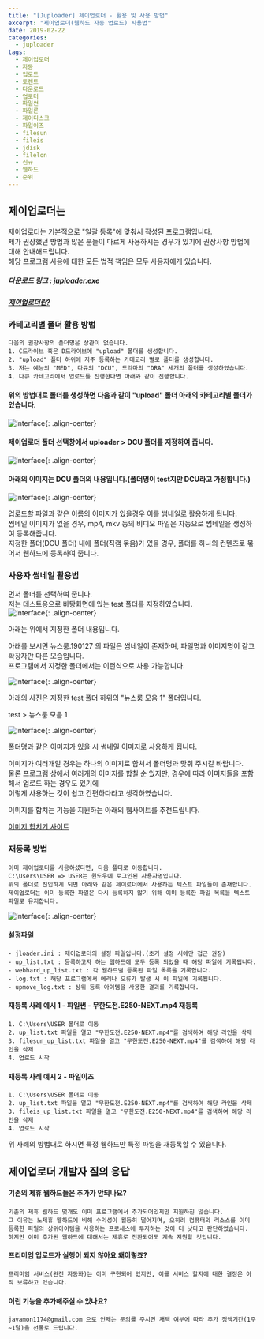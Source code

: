 ```yaml
---
title: "[Juploader] 제이업로더 - 활용 및 사용 방법"
excerpt: "제이업로더(웹하드 자동 업로드) 사용법"
date: 2019-02-22
categories:
  - juploader
tags:
  - 제이업로더
  - 자동
  - 업로드
  - 토렌트
  - 다운로드
  - 업로더
  - 파일썬
  - 파일론
  - 제이디스크
  - 파일이즈
  - filesun
  - fileis
  - jdisk
  - filelon
  - 신규
  - 웹하드
  - 순위
---
```


## 제이업로더는
제이업로더는 기본적으로 "일괄 등록"에 맞춰서 작성된 프로그램입니다.<br/>
제가 권장했던 방법과 많은 분들이 다르게 사용하시는 경우가 있기에 권장사항 방법에 대해 안내해드립니다.<br/>
해당 프로그램 사용에 대한 모든 법적 책임은 모두 사용자에게 있습니다.<br/>


##### 다운로드 링크 : [juploader.exe](http://34.73.229.249/download/jloader)

##### [제이업로더란?](https://javamon1174.github.io/juploader/juploader/)


### 카테고리별 폴더 활용 방법
    다음의 권장사항의 폴더명은 상관이 없습니다.
    1. C드라이브 혹은 D드라이브에 "upload" 폴더를 생성합니다.
    2. "upload" 폴더 하위에 자주 등록하는 카테고리 별로 폴더를 생성합니다.
    3. 저는 예능의 "MED", 다큐의 "DCU", 드라마의 "DRA" 세개의 폴더를 생성하였습니다.
    4. 다큐 카테고리에서 업로드를 진행한다면 아래와 같이 진행합니다.

#### 위의 방법대로 폴더를 생성하면 다음과 같이 "upload" 폴더 아래의 카테고리별 폴더가 있습니다.
![interface](/images/jloader/upload.png){: .align-center}


#### 제이업로더 폴더 선택창에서 uploader > DCU 폴더를 지정하여 줍니다.
![interface](/images/jloader/select.png){: .align-center}


#### 아래의 이미지는 DCU 폴더의 내용입니다.(폴더명이 test지만 DCU라고 가정합니다.)

![interface](/images/jloader/dcu_2.png){: .align-center}

업로드할 파일과 같은 이름의 이미지가 있을경우 이를 썸네일로 활용하게 됩니다.<br/>
썸네일 이미지가 없을 경우, mp4, mkv 등의 비디오 파일은 자동으로 썸네일을 생성하여 등록해줍니다.<br/>
지정한 폴더(DCU 폴더) 내에 폴더(직캠 묶음)가 있을 경우, 폴더를 하나의 컨텐츠로 묶어서 웹하드에 등록하여 줍니다.<br/>


### 사용자 썸네일 활용법
먼저 폴더를 선택하여 줍니다.<br/>
저는 테스트용으로 바탕화면에 있는 test 폴더를 지정하였습니다.<br/>
![interface](/images/jloader/select.png){: .align-center}

아래는 위에서 지정한 폴더 내용입니다.<br/>

아래를 보시면 뉴스룸.190127 의 파일은 썸네일이 존재하며, 파일명과 이미지명이 같고 확장자만 다른 모습입니다.<br/>
프로그램에서 지정한 폴더에서는 이런식으로 사용 가능합니다.<br/>

![interface](/images/jloader/dcu_2.png){: .align-center}


아래의 사진은 지정한 test 폴더 하위의 "뉴스룸 모음 1" 폴더입니다.<br/>

test > 뉴스룸 모음 1

![interface](/images/jloader/dcu_1.png){: .align-center}

폴더명과 같은 이미지가 있을 시 썸네일 이미지로 사용하게 됩니다.<br/>


이미지가 여러개일 경우는 하나의 이미지로 합쳐서 폴더명과 맞춰 주시길 바랍니다.<br/>
물론 프로그램 상에서 여러개의 이미지를 합칠 순 있지만, 경우에 따라 이미지들을 포함해서 업로드 하는 경우도 있기에<br/>
이렇게 사용하는 것이 쉽고 간편하다라고 생각하였습니다.<br/>

이미지를 합치는 기능을 지원하는 아래의 웹사이트를 추천드립니다.<br/>

[이미지 합치기 사이트](https://e.jjalbox.com/?act=image_append)


### 재등록 방법
    이미 제이업로더를 사용하셨다면, 다음 폴더로 이동합니다.
    C:\Users\USER => USER는 윈도우에 로그인된 사용자명입니다.
    위의 폴더로 진입하게 되면 아래와 같은 제이로더에서 사용하는 텍스트 파일들이 존재합니다.
    제이업로더는 이미 등록한 파일은 다시 등록하지 않기 위해 이미 등록한 파일 목록을 텍스트 파일로 유지합니다.
    
![interface](/images/jloader/up_list.png){: .align-center}

#### 설정파일
    - jloader.ini : 제이업로더의 설정 파일입니다.(초기 설정 시에만 접근 권장)
    - up_list.txt : 등록하고자 하는 웹하드에 모두 등록 되었을 때 해당 파일에 기록됩니다.
    - webhard_up_list.txt : 각 웹하드별 등록된 파일 목록을 기록합니다.
    - log.txt : 해당 프로그램에서 에러나 오류가 발생 시 이 파일에 기록됩니다.
    - upmove_log.txt : 상위 등록 아이템을 사용한 결과를 기록합니다.
    
#### 재등록 사례 예시 1 - 파일썬 - 무한도전.E250-NEXT.mp4 재등록
    1. C:\Users\USER 폴더로 이동
    2. up_list.txt 파일을 열고 "무한도전.E250-NEXT.mp4"를 검색하여 해당 라인을 삭제
    3. filesun_up_list.txt 파일을 열고 "무한도전.E250-NEXT.mp4"를 검색하여 해당 라인을 삭제
    4. 업로드 시작

#### 재등록 사례 예시 2 - 파일이즈
    1. C:\Users\USER 폴더로 이동
    2. up_list.txt 파일을 열고 "무한도전.E250-NEXT.mp4"를 검색하여 해당 라인을 삭제
    3. fileis_up_list.txt 파일을 열고 "무한도전.E250-NEXT.mp4"를 검색하여 해당 라인을 삭제
    4. 업로드 시작
    
위 사례의 방법대로 하시면 특정 웹하드만 특정 파일을 재등록할 수 있습니다.<br/>

    
## 제이업로더 개발자 질의 응답

#### 기존의 제휴 웹하드들은 추가가 안되나요?
    기존의 제휴 웹하드 몇개도 이미 프로그램에서 추가되어있지만 지원하진 않습니다.
    그 이유는 노제휴 웹하드에 비해 수익성이 월등히 떨어지며, 오히려 컴퓨터의 리소스를 이미 등록한 파일의 상위아이템을 사용하는 프로세스에 투자하는 것이 더 낫다고 판단하였습니다.
    하지만 이미 추가된 웹하드에 대해서는 제휴로 전환되어도 계속 지원할 것입니다.


#### 프리미엄 업로드가 실행이 되지 않아요 왜이렇죠?
    프리미엄 서비스(완전 자동화)는 이미 구현되어 있지만, 이를 서비스 할지에 대한 결정은 아직 보류하고 있습니다.
    

#### 이런 기능을 추가해주실 수 있나요?
    javamon1174@gmail.com 으로 언제는 문의를 주시면 채택 여부에 따라 추가 정액기간(1주~1달)을 선물로 드립니다.





    
